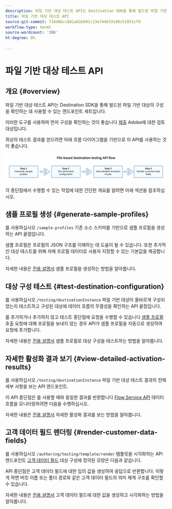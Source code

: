 ```yaml
---
description: 파일 기반 대상 테스트 API는 Destination SDK을 통해 빌드된 파일 기반 대상의 구성을 확인하는 데 사용할 수 있는 엔드포인트 컬렉션입니다.
title: 파일 기반 대상 테스트 API
source-git-commit: 734d66cc881ab1b691c13ef446331d0c51851cf9
workflow-type: tm+mt
source-wordcount: '386'
ht-degree: 0%

---
```



# 파일 기반 대상 테스트 API

## 개요 {#overview}

파일 기반 대상 테스트 API는 Destination SDK을 통해 빌드된 파일 기반 대상의 구성을 확인하는 데 사용할 수 있는 엔드포인트 세트입니다.

이러한 도구를 사용하여 먼저 구성을 확인하는 것이 좋습니다 [제출](submit-destination.md) Adobe에 대한 검토 대상입니다.

최상의 테스트 결과를 얻으려면 아래 흐름 다이어그램을 기반으로 이 API를 사용하는 것이 좋습니다.

![권장 대상 테스트 흐름을 보여주는 다이어그램](assets/file-based-testing-flow.png)

각 종단점에서 수행할 수 있는 작업에 대한 간단한 개요를 알려면 아래 섹션을 참조하십시오.

## 샘플 프로필 생성 {#generate-sample-profiles}

를 사용하십시오 `/sample-profiles` 기존 소스 스키마를 기반으로 샘플 프로필을 생성하는 API 끝점입니다.

샘플 프로필은 프로필의 JSON 구조를 이해하는 데 도움이 될 수 있습니다. 또한 추가적인 대상 테스트를 위해 자체 프로필 데이터로 사용자 지정할 수 있는 기본값을 제공합니다.

자세한 내용은 [전용 설명서](file-based-sample-profile-generation-api.md) 샘플 프로필을 생성하는 방법을 알아봅니다.

## 대상 구성 테스트 {#test-destination-configuration}

를 사용하십시오 `/testing/destinationInstance` 파일 기반 대상이 올바르게 구성되었는지 테스트하고 구성된 대상에 데이터 흐름의 무결성을 확인하는 API 끝점입니다.

를 추가하거나 추가하지 않고 테스트 종단점에 요청을 수행할 수 있습니다 [샘플 프로필](file-based-sample-profile-generation-api.md) 호출 요청에 대해 프로필을 보내지 않는 경우 API가 샘플 프로필을 자동으로 생성하여 요청에 추가합니다.

자세한 내용은 [전용 설명서](file-based-destination-testing-api.md) 샘플 프로필로 대상 구성을 테스트하는 방법을 알아봅니다.

## 자세한 활성화 결과 보기 {#view-detailed-activation-results}

를 사용하십시오 `/testing/destinationInstance` 파일 기반 대상 테스트 결과의 전체 세부 사항을 보는 API 엔드포인트.

이 API 종단점은 를 사용할 때와 동일한 결과를 반환합니다 [Flow Service API](../api/update-destination-dataflows.md) 데이터 흐름을 모니터링하려면 다음을 수행하십시오.

자세한 내용은 [전용 설명서](file-based-destination-results-api.md) 자세한 활성화 결과를 보는 방법을 알아봅니다.

## 고객 데이터 필드 렌더링 {#render-customer-data-fields}

를 사용하십시오 `/authoring/testing/template/render` 템플릿을 시각화하는 API 엔드포인트 [고객 데이터 필드](file-based-destination-configuration.md#customer-data-fields) 대상 구성에 정의된 모양은 다음과 같습니다.

API 종단점은 고객 데이터 필드에 대한 임의 값을 생성하여 응답으로 반환합니다. 이렇게 하면 버킷 이름 또는 폴더 경로와 같은 고객 데이터 필드의 의미 체계 구조를 확인할 수 있습니다.

자세한 내용은 [전용 설명서](file-based-render-template-api.md) 고객 데이터 필드에 대한 값을 생성하고 시각화하는 방법을 알아봅니다.